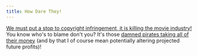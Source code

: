 ```yaml
---
title: How Dare They!
---
```

<a href="http://news.bbc.co.uk/2/hi/entertainment/6965203.stm">We must put a stop to copyright infringement, it is killing the movie industry!</a> You know who's to blame don't you? It's those <a href="http://www.boxofficemojo.com/news/?id=2111&amp;p=.htm">damned pirates taking all of their money</a> (and by that I of course mean potentially altering projected future profits)!